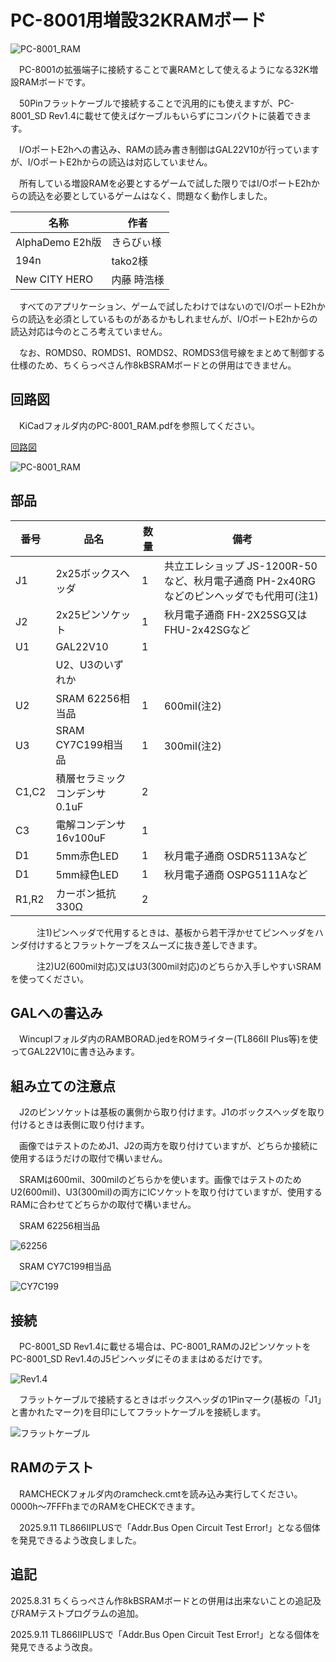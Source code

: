 # PC-8001用増設32KRAMボード

![PC-8001_RAM](https://github.com/yanataka60/PC-8001_RAM/blob/main/jpeg/TITLE.jpg)

　PC-8001の拡張端子に接続することで裏RAMとして使えるようになる32K増設RAMボードです。

　50Pinフラットケーブルで接続することで汎用的にも使えますが、PC-8001_SD Rev1.4に載せて使えばケーブルもいらずにコンパクトに装着できます。

　I/OポートE2hへの書込み、RAMの読み書き制御はGAL22V10が行っていますが、I/OポートE2hからの読込は対応していません。

　所有している増設RAMを必要とするゲームで試した限りではI/OポートE2hからの読込を必要としているゲームはなく、問題なく動作しました。

|名称|作者|
| ------------ | ------------ |
|AlphaDemo E2h版|きらびぃ様|
|194n|tako2様|
|New CITY HERO|内藤 時浩様|

　すべてのアプリケーション、ゲームで試したわけではないのでI/OポートE2hからの読込を必須としているものがあるかもしれませんが、I/OポートE2hからの読込対応は今のところ考えていません。

　なお、ROMDS0、ROMDS1、ROMDS2、ROMDS3信号線をまとめて制御する仕様のため、ちくらっぺさん作8kBSRAMボードとの併用はできません。

## 回路図
　KiCadフォルダ内のPC-8001_RAM.pdfを参照してください。

[回路図](https://github.com/yanataka60/PC-8001_RAM/blob/main/Kicad/PC-8001_RAM.pdf)

![PC-8001_RAM](https://github.com/yanataka60/PC-8001_RAM/blob/main/Kicad/PC-8001_RAM_1.jpg)

## 部品
|番号|品名|数量|備考|
| ------------ | ------------ | ------------ | ------------ |
|J1|2x25ボックスヘッダ|1|共立エレショップ JS-1200R-50など、秋月電子通商 PH-2x40RGなどのピンヘッダでも代用可(注1)|
|J2|2x25ピンソケット|1|秋月電子通商 FH-2X25SG又はFHU-2x42SGなど|
|U1|GAL22V10|1||
||U2、U3のいずれか|||
|U2|SRAM 62256相当品|1|600mil(注2)|
|U3|SRAM CY7C199相当品|1|300mil(注2)|
|C1,C2|積層セラミックコンデンサ 0.1uF|2||
|C3|電解コンデンサ 16v100uF|1||
|D1|5mm赤色LED|1|秋月電子通商 OSDR5113Aなど|
|D1|5mm緑色LED|1|秋月電子通商 OSPG5111Aなど|
|R1,R2|カーボン抵抗 330Ω|2||

　　　注1)ピンヘッダで代用するときは、基板から若干浮かせてピンヘッダをハンダ付けするとフラットケーブをスムーズに抜き差しできます。

　　　注2)U2(600mil対応)又はU3(300mil対応)のどちらか入手しやすいSRAMを使ってください。

## GALへの書込み
　Wincuplフォルダ内のRAMBORAD.jedをROMライター(TL866II Plus等)を使ってGAL22V10に書き込みます。

## 組み立ての注意点
　J2のピンソケットは基板の裏側から取り付けます。J1のボックスヘッダを取り付けるときは表側に取り付けます。

　画像ではテストのためJ1、J2の両方を取り付けていますが、どちらか接続に使用するほうだけの取付で構いません。

　SRAMは600mil、300milのどちらかを使います。画像ではテストのためU2(600mil)、U3(300mil)の両方にICソケットを取り付けていますが、使用するRAMに合わせてどちらかの取付で構いません。

　SRAM 62256相当品

![62256](https://github.com/yanataka60/PC-8001_RAM/blob/main/jpeg/PC-8001RAM(3).JPG)

　SRAM CY7C199相当品

![CY7C199](https://github.com/yanataka60/PC-8001_RAM/blob/main/jpeg/CY7C199.JPG)

## 接続
　PC-8001_SD Rev1.4に載せる場合は、PC-8001_RAMのJ2ピンソケットをPC-8001_SD Rev1.4のJ5ピンヘッダにそのままはめるだけです。

![Rev1.4](https://github.com/yanataka60/PC-8001_RAM/blob/main/jpeg/PC-8001RAM(3).JPG)

　フラットケーブルで接続するときはボックスヘッダの1Pinマーク(基板の「J1」と書かれたマーク)を目印にしてフラットケーブルを接続します。

![フラットケーブル](https://github.com/yanataka60/PC-8001_RAM/blob/main/jpeg/FLAT%20CABLE.JPG)

## RAMのテスト
　RAMCHECKフォルダ内のramcheck.cmtを読み込み実行してください。0000h～7FFFhまでのRAMをCHECKできます。

　2025.9.11 TL866ⅡPLUSで「Addr.Bus Open Circuit Test Error!」となる個体を発見できるよう改良しました。

## 追記
2025.8.31 ちくらっぺさん作8kBSRAMボードとの併用は出来ないことの追記及びRAMテストプログラムの追加。

2025.9.11 TL866ⅡPLUSで「Addr.Bus Open Circuit Test Error!」となる個体を発見できるよう改良。